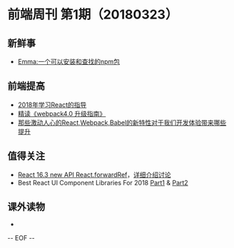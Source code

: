 # 前端周刊 第1期（20180323）

## 新鲜事
- [Emma:一个可以安装和查找的npm包](https://github.com/maticzav/emma-cli)

## 前端提高
- [2018年学习React的指导](https://tylermcginnis.com/reactjs-tutorial-a-comprehensive-guide-to-building-apps-with-react/)
- [精读《webpack4.0 升级指南》](https://juejin.im/post/5aafc6846fb9a028d936f97c)
- [那些激动人心的React,Webpack,Babel的新特性对于我们开发体验带来哪些提升](https://juejin.im/post/5aacf6556fb9a028bb18c450)
## 值得关注
- [React 16.3 new API React.forwardRef](https://twitter.com/brian_d_vaughn/status/974020544155676672)，[详细介绍讨论](https://github.com/reactjs/rfcs/pull/30)
- Best React UI Component Libraries For 2018 [Part1](https://blog.bitsrc.io/11-react-component-libraries-you-should-know-178eb1dd6aa4) & [Part2](https://blog.bitsrc.io/best-react-ui-component-libraries-for-2018-part-2-d231dcb04c0a)

## 课外读物
-

[//]: # (分类图标
    新闻 {news}
    视频 {video}
    教程 {tutorial}
    代码 {code}
    演示 {demo}
    观点 {opinion}
    技巧 {tips}
    工具 {tools}
    书籍 {book}
    文档 {doc}
    GayHub {github}
    规范 {w3c}
    规范 {mdn}
  )

-- EOF --